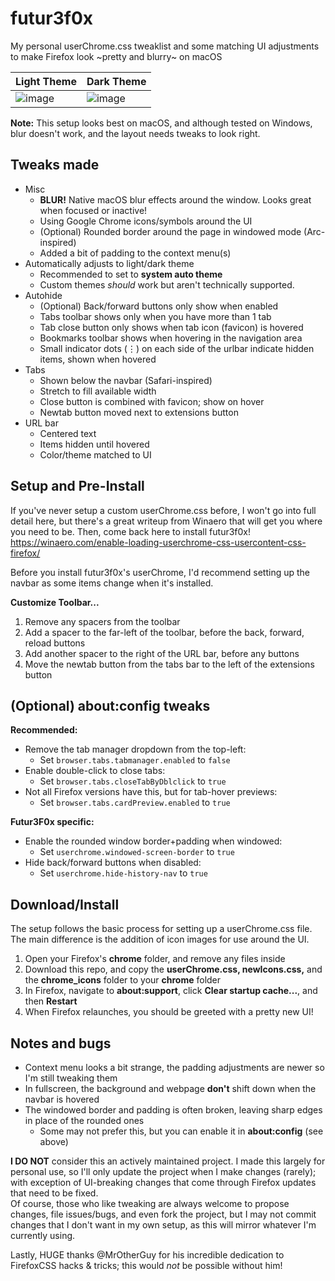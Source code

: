 
# futur3f0x
My personal userChrome.css tweaklist and some matching UI adjustments to make Firefox look ~pretty and blurry\~ on macOS  

|Light Theme|Dark Theme|
|---|---|
|![image](https://github.com/Futur3Sn0w/futur3f0x/assets/18166632/25ce25ce-a230-49cc-a131-030c796db69c)|![image](https://github.com/Futur3Sn0w/futur3f0x/assets/18166632/ebbb82a3-cfe5-4bd0-bced-5f7bab827d8e)|

**Note:** This setup looks best on macOS, and although tested on Windows, blur doesn't work, and the layout needs tweaks to look right.

## Tweaks made
- Misc
 	- **BLUR!** Native macOS blur effects around the window. Looks great when focused or inactive!
	- Using Google Chrome icons/symbols around the UI
	- (Optional) Rounded border around the page in windowed mode (Arc-inspired)
	- Added a bit of padding to the context menu(s)
- Automatically adjusts to light/dark theme
	- Recommended to set to **system auto theme**
	- Custom themes *should* work but aren't technically supported.
- Autohide
	- (Optional) Back/forward buttons only show when enabled
	- Tabs toolbar shows only when you have more than 1 tab
	- Tab close button only shows when tab icon (favicon) is hovered
	- Bookmarks toolbar shows when hovering in the navigation area
	- Small indicator dots (⋮) on each side of the urlbar indicate hidden items, shown when hovered
- Tabs
	- Shown below the navbar (Safari-inspired)
	- Stretch to fill available width
	- Close button is combined with favicon; show on hover
	- Newtab button moved next to extensions button
- URL bar
	- Centered text 
	- Items hidden until hovered
	- Color/theme matched to UI

## Setup and Pre-Install
If you've never setup a custom userChrome.css before, I won't go into full detail here, but there's a great writeup from Winaero that will get you where you need to be. Then, come back here to install futur3f0x!  
https://winaero.com/enable-loading-userchrome-css-usercontent-css-firefox/
  
Before you install futur3f0x's userChrome, I'd recommend setting up the navbar as some items change when it's installed.  
  
**Customize Toolbar...**
1. Remove any spacers from the toolbar
2. Add a spacer to the far-left of the toolbar, before the back, forward, reload buttons
3. Add another spacer to the right of the URL bar, before any buttons
4. Move the newtab button from the tabs bar to the left of the extensions button

## (Optional) about:config tweaks
**Recommended:**
- Remove the tab manager dropdown from the top-left:
	- Set `browser.tabs.tabmanager.enabled` to `false`
- Enable double-click to close tabs:
	- Set `browser.tabs.closeTabByDblclick` to `true`
- Not all Firefox versions have this, but for tab-hover previews:
	- Set `browser.tabs.cardPreview.enabled` to `true`
 
**Futur3F0x specific:**
- Enable the rounded window border+padding when windowed:
	- Set `userchrome.windowed-screen-border` to `true`
- Hide back/forward buttons when disabled:
	- Set `userchrome.hide-history-nav` to `true`

## Download/Install
The setup follows the basic process for setting up a userChrome.css file. The main difference is the addition of icon images for use around the UI.
1. Open your Firefox's **chrome** folder, and remove any files inside
2. Download this repo, and copy the **userChrome.css, newIcons.css,** and the  **chrome_icons** folder to your **chrome** folder
3. In Firefox, navigate to **about:support**, click **Clear startup cache...**, and then **Restart**
4. When Firefox relaunches, you should be greeted with a pretty new UI!

## Notes and bugs
- Context menu looks a bit strange, the padding adjustments are newer so I'm still tweaking them
- In fullscreen, the background and webpage **don't** shift down when the navbar is hovered
- The windowed border and padding is often broken, leaving sharp edges in place of the rounded ones
	- Some may not prefer this, but you can enable it in **about:config** (see above)

**I DO NOT** consider this an actively maintained project. I made this largely for personal use, so I'll only update the project when I make changes (rarely); with exception of UI-breaking changes that come through Firefox updates that need to be fixed.  
Of course, those who like tweaking are always welcome to propose changes, file issues/bugs, and even fork the project, but I may not commit changes that I don't want in my own setup, as this will mirror whatever I'm currently using.

Lastly, HUGE thanks @MrOtherGuy for his incredible dedication to FirefoxCSS hacks & tricks; this would *not* be possible without him!
